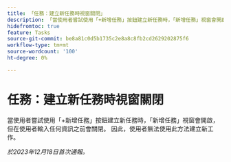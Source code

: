 ```yaml
---
title: 「任務：建立新任務時視窗關閉」
description: 「當使用者嘗試使用「+新增任務」按鈕建立新任務時，「新增任務」視窗會開啟，但在使用者輸入任何資訊之前會關閉。 因此，使用者無法使用此方法建立新任務。」
hidefromtoc: true
feature: Tasks
source-git-commit: be8a81c0d5b1735c2e8a8c8fb2cd2629202875f6
workflow-type: tm+mt
source-wordcount: '100'
ht-degree: 0%

---
```



# 任務：建立新任務時視窗關閉

當使用者嘗試使用「+新增任務」按鈕建立新任務時，「新增任務」視窗會開啟，但在使用者輸入任何資訊之前會關閉。 因此，使用者無法使用此方法建立新工作。

_於2023年12月18日首次通報。_
